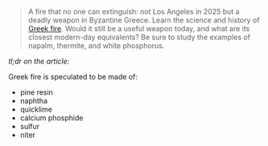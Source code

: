 > A fire that no one can extinguish: not Los Angeles in 2025 but a deadly weapon in Byzantine Greece. Learn the science and history of [Greek fire](https://history.howstuffworks.com/world-history/greek-fire.htm). Would it still be a useful weapon today, and what are its closest modern-day equivalents? Be sure to study the examples of napalm, thermite, and white phosphorus.

*tl;dr on the article:*

Greek fire is speculated to be made of:

- pine resin
- naphtha
- quicklime
- calcium phosphide
- sulfur
- niter

